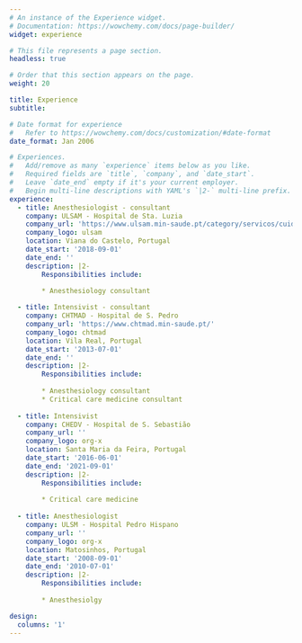 ```yaml
---
# An instance of the Experience widget.
# Documentation: https://wowchemy.com/docs/page-builder/
widget: experience

# This file represents a page section.
headless: true

# Order that this section appears on the page.
weight: 20

title: Experience
subtitle:

# Date format for experience
#   Refer to https://wowchemy.com/docs/customization/#date-format
date_format: Jan 2006

# Experiences.
#   Add/remove as many `experience` items below as you like.
#   Required fields are `title`, `company`, and `date_start`.
#   Leave `date_end` empty if it's your current employer.
#   Begin multi-line descriptions with YAML's `|2-` multi-line prefix.
experience:
  - title: Anesthesiologist - consultant
    company: ULSAM - Hospital de Sta. Luzia
    company_url: 'https://www.ulsam.min-saude.pt/category/servicos/cuidados-de-saude-hospitalares/'
    company_logo: ulsam
    location: Viana do Castelo, Portugal
    date_start: '2018-09-01'
    date_end: ''
    description: |2-
        Responsibilities include:
        
        * Anesthesiology consultant

  - title: Intensivist - consultant
    company: CHTMAD - Hospital de S. Pedro
    company_url: 'https://www.chtmad.min-saude.pt/'
    company_logo: chtmad
    location: Vila Real, Portugal
    date_start: '2013-07-01'
    date_end: ''
    description: |2-
        Responsibilities include:
        
        * Anesthesiology consultant
        * Critical care medicine consultant
    
  - title: Intensivist
    company: CHEDV - Hospital de S. Sebastião
    company_url: ''
    company_logo: org-x
    location: Santa Maria da Feira, Portugal
    date_start: '2016-06-01'
    date_end: '2021-09-01'
    description: |2-
        Responsibilities include:
        
        * Critical care medicine
        
  - title: Anesthesiologist
    company: ULSM - Hospital Pedro Hispano
    company_url: ''
    company_logo: org-x
    location: Matosinhos, Portugal
    date_start: '2008-09-01'
    date_end: '2010-07-01'
    description: |2-
        Responsibilities include:
        
        * Anesthesiolgy

design:
  columns: '1'
---
```

